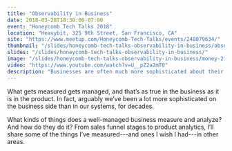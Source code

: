 ```yaml
---
title: "Observability in Business"
date: 2018-03-28T18:30:00-07:00
event: "Honeycomb Tech Talks 2018"
location: "Heavybit, 325 9th Street, San Francisco, CA"
site: "https://www.meetup.com/Honeycomb-Tech-Talks/events/248079634/"
thumbnail: "/slides/honeycomb-tech-talks-observability-in-business/observability-in-business.jpg"
slides: "/slides/honeycomb-tech-talks-observability-in-business/"
image: "/slides/honeycomb-tech-talks-observability-in-business/money-2180330-1280.jpg"
video: "https://www.youtube.com/watch?v=U__pZ2a2mT0"
description: "Businesses are often much more sophisticated about their financials than about their technical operations, and there are lessons to be learned from that."
---
```

What gets measured gets managed, and that’s as true in the business as it is in the product. In fact, arguably we’ve been a lot more sophisticated on the business side than in our systems, for decades.

<!--more-->

What kinds of things does a well-managed business measure and analyze? And how do they do it? From sales funnel stages to product analytics, I’ll share some of the things I’ve measured---and ones I wish I had---in other areas.
